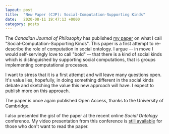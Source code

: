 ```yaml
---
layout: post
title:  "New Paper (CJP): Social-Computation-Supporting Kinds"
date:   2020-08-11 19:47:13 +0000
category: posts
---
```


The _Canadian Journal of Philosophy_ has published [my paper](http://dx.doi.org/10.1017/can.2020.33) on what I call "Social-Computation-Supporting Kinds". This paper is a first attempt to re-describe the role of computation in social ontology. I argue -- in move I would self-servingly love to call "bold" --  that there is a kind of social kinds which is distinguished by supporting social computations, that is groups implementing computational processes.

I want to stress that it is a first attempt and will leave many questions open. It's value lies, hopefully, in doing something different in the social kinds debate and sketching the value this new approach will have. I expect to publish more on this approach.

The paper is once again published Open Access, thanks to the University of Cambridge.

I also presented the gist of the paper at the recent online _Social Ontology_ conference. My video presentation from this conference is [still available](https://so2020.isosonline.org/conference/social-computation-supporting-kinds/) for those who don't want to read the paper.
